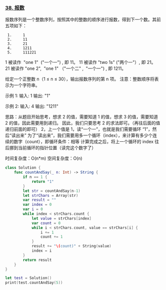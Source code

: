 ### [38. 报数](https://leetcode-cn.com/problems/count-and-say/)

报数序列是一个整数序列，按照其中的整数的顺序进行报数，得到下一个数。其前五项如下：

```
 1.     1
 2.     11
 3.     21
 4.     1211
 5.     111221
 ```
 
 1 被读作  "one 1"  ("一个一") , 即 11。
 11 被读作 "two 1s" ("两个一"）, 即 21。
 21 被读作 "one 2",  "one 1" （"一个二" ,  "一个一") , 即 1211。
 
 给定一个正整数 n（1 ≤ n ≤ 30），输出报数序列的第 n 项。 
 注意：整数顺序将表示为一个字符串。
 
 示例 1:
 输入: 1
 输出: "1"
 
 示例 2: 
 输入: 4
 输出: "1211"
 
 思路：从题目开始思考，想求 2 的值，需要知道 1 的值，想求 3 的值，需要知道 2 的值，因此需要用到递归。
 因此，我们只要思考 2 的求法即可。（再往后面的值递归前面的即可）
 2，上一个值是 1，读“一个一”，也就是我们需要循环 “1”，然后“读出来”
 为了“读出来”，我们需要用多一个循环（index），来计算有多少个连续的数字（count），即循环条件：相等
 计算完成之后，将上一个循环的 index 往后挪到当前循环的指针位置（读完这个数字了）
 
 时间复杂度：O(n*m)
 空间复杂度：O(n)


```swift
class Solution {
    func countAndSay(_ n: Int) -> String {
        if n == 1 {
            return "1"
        }
        let str = countAndSay(n-1)
        let strChars = Array(str)
        var result = ""
        var index = 0
        var i = 0
        while index < strChars.count {
            let value = strChars[index]
            var count = 0
            while i < strChars.count, value == strChars[i] {
                i += 1
                count += 1
            }
            result += "\(count)" + String(value) 
            index = i
        }
        return result
    }
}

let test = Solution()
print(test.countAndSay(5)) 

```

